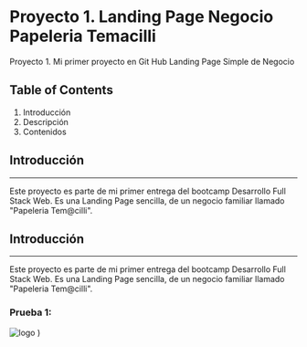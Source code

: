 # Proyecto 1. Landing Page Negocio Papeleria Temacilli
 Proyecto 1. Mi primer proyecto en Git Hub Landing Page Simple de Negocio

## Table of Contents
1. Introducción
2. Descripción
3. Contenidos

## Introducción
***
Este proyecto es parte de mi primer entrega del bootcamp Desarrollo Full Stack Web.
Es una Landing Page sencilla, de un negocio familiar llamado "Papeleria Tem@cilli".

## Introducción
***
Este proyecto es parte de mi primer entrega del bootcamp Desarrollo Full Stack Web.
Es una Landing Page sencilla, de un negocio familiar llamado "Papeleria Tem@cilli".
### Prueba 1:
![logo](https://user-images.githubusercontent.com/111624621/191636749-269eea48-8549-46d5-b7b4-ec4df0aca834.png)
)